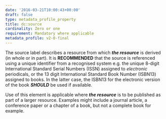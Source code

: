 ```yaml
---
date: '2016-03-21T10:00:43+00:00'
draft: false
type: metadata_profile_property
title: dc:source
cardinality: Zero or one
requirement: Mandatory where applicable
metadata_profile: v2-0-final
---
```


The source label describes a resource from which ***the resource*** is derived (in whole or in part). It is **RECOMMENDED** that the source is referenced using a unique identifier from a recognised system e.g. the unique 8-digit International Standard Serial Numbers (ISSN) assigned to *electronic* periodicals, or the 13 digit International Standard Book Number (ISBN13) assigned to books. In the latter case, the ISBN13 for the electronic version of the book ***SHOULD*** be used if available.

Use of this element is applicable where ***the resource*** is to be published as part of a larger resource. Examples might include a journal article, a conference paper or a chapter of a book, but not a complete book for example.
